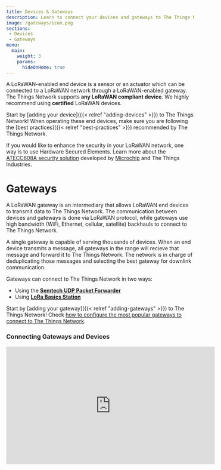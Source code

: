 ```yaml
---
title: Devices & Gateways
description: Learn to connect your devices and gateways to The Things Network
image: /gateways/icon.png
sections:
 - Devices
 - Gateways
menu:
  main:
    weight: 3
    params:
      hideOnHome: true
---
```


A LoRaWAN-enabled end device is a sensor or an actuator which can be connected to a LoRaWAN network through a LoRaWAN-enabled gateway. The Things Network supports **any LoRaWAN compliant device**. We highly recommend using **certified** LoRaWAN devices.

Start by [adding your device]({{< relref "adding-devices" >}}) to The Things Network! When operating these end devices, make sure you are following the [best practices]({{< relref "best-practices" >}}) recommended by The Things Network.

If you would like to enhance the security in your LoRaWAN network, one way is to use Hardware Secured Elements. Learn more about the [ATECC608A security solution](https://www.thethingsindustries.com/docs/devices/claim-atecc608a/) developed by [Microchip](https://www.microchip.com/) and The Things Industries.

# Gateways

A LoRaWAN gateway is an intermediary that allows LoRaWAN end devices to transmit data to The Things Network. The communication between devices and gateways is done via LoRaWAN protocol, while gateways use high bandwidth (WiFi, Ethernet, cellular, satellite) backhauls to connect to The Things Network.

A single gateway is capable of serving thousands of devices. When an end device transmits a message, all gateways in the range will recieve that message and forward it to The Things Network. The network is in charge of deduplicating those messages and selecting the best gateway for downlink communication. 

Gateways can connect to The Things Network in two ways:

- Using the [**Semtech UDP Packet Forwarder**](https://www.thethingsindustries.com/docs/gateways/semtech-udp-packet-forwarder/)
- Using [**LoRa Basics Station**](https://www.thethingsindustries.com/docs/gateways/lora-basics-station/)

Start by [adding your gateway]({{< relref "adding-gateways" >}}) to The Things Network! Check [how to configure the most popular gateways to connect to The Things Network](https://www.thethingsindustries.com/docs/gateways/).

### Connecting Gateways and Devices
<iframe width="560" height="315" src="https://www.youtube.com/embed/rK8oJHZ9Q7U" frameborder="0" allow="accelerometer; autoplay; clipboard-write; encrypted-media; gyroscope; picture-in-picture" allowfullscreen></iframe>
